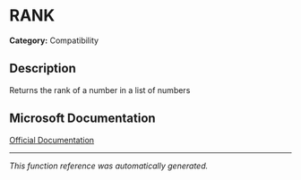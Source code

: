 # RANK

**Category:** Compatibility

## Description
Returns the rank of a number in a list of numbers

## Microsoft Documentation
[Official Documentation](https://support.microsoft.com//en-us/office/rank-function-6a2fc49d-1831-4a03-9d8c-c279cf99f723)

---
*This function reference was automatically generated.*
